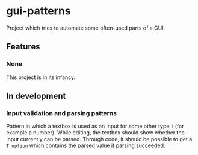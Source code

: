 # gui-patterns
Project which tries to automate some often-used parts of a GUI.

## Features

### None
This project is in its infancy.

## In development

### Input validation and parsing patterns
Pattern in which a textbox is used as an input for some other type `T` (for example a number). While editing, the textbox should show whether the input currently can be parsed. Through code, it should be possible to get a `T option` which contains the parsed value if parsing succeeded.